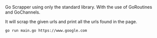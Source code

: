 Go Scrapper using only the standard library. With the use of GoRoutines and GoChannels.

It will scrap the given urls and print all the urls found in the page.

```
go run main.go https://www.google.com
```

